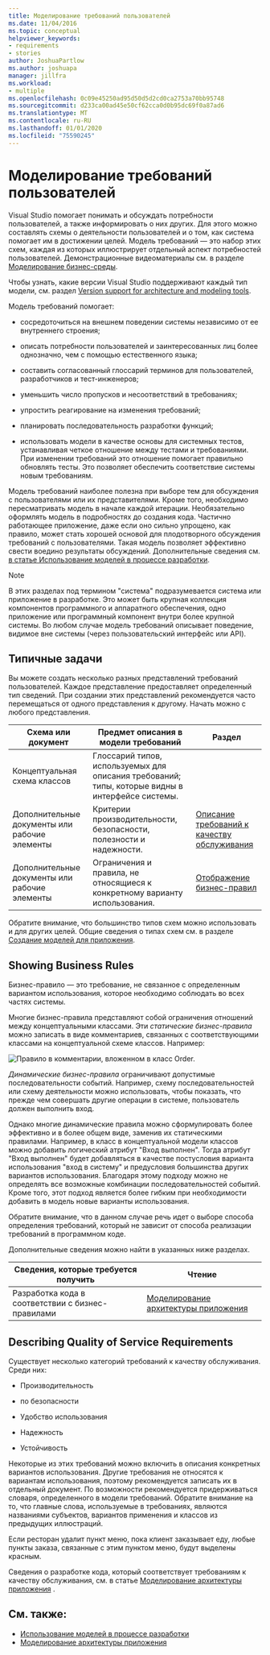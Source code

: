 ```yaml
---
title: Моделирование требований пользователей
ms.date: 11/04/2016
ms.topic: conceptual
helpviewer_keywords:
- requirements
- stories
author: JoshuaPartlow
ms.author: joshuapa
manager: jillfra
ms.workload:
- multiple
ms.openlocfilehash: 0c09e45250ad95d50d5d2cd0ca2753a70bb95748
ms.sourcegitcommit: d233ca00ad45e50cf62cca0d0b95dc69f0a87ad6
ms.translationtype: MT
ms.contentlocale: ru-RU
ms.lasthandoff: 01/01/2020
ms.locfileid: "75590245"
---
```

# <a name="model-user-requirements"></a>Моделирование требований пользователей

Visual Studio помогает понимать и обсуждать потребности пользователей, а также информировать о них других. Для этого можно составлять схемы о деятельности пользователей и о том, как система помогает им в достижении целей. Модель требований — это набор этих схем, каждая из которых иллюстрирует отдельный аспект потребностей пользователей. Демонстрационные видеоматериалы см. в разделе [Моделирование бизнес-среды](https://channel9.msdn.com/blogs/clinted/uml-with-vs-2010-part-3-modeling-the-business-domain).

Чтобы узнать, какие версии Visual Studio поддерживают каждый тип модели, см. раздел [Version support for architecture and modeling tools](../modeling/what-s-new-for-design-in-visual-studio.md#VersionSupport).

Модель требований помогает:

- сосредоточиться на внешнем поведении системы независимо от ее внутреннего строения;

- описать потребности пользователей и заинтересованных лиц более однозначно, чем с помощью естественного языка;

- составить согласованный глоссарий терминов для пользователей, разработчиков и тест-инженеров;

- уменьшить число пропусков и несоответствий в требованиях;

- упростить реагирование на изменения требований;

- планировать последовательность разработки функций;

- использовать модели в качестве основы для системных тестов, устанавливая четкое отношение между тестами и требованиями. При изменении требований это отношение помогает правильно обновлять тесты. Это позволяет обеспечить соответствие системы новым требованиям.

Модель требований наиболее полезна при выборе тем для обсуждения с пользователями или их представителями. Кроме того, необходимо пересматривать модель в начале каждой итерации. Необязательно оформлять модель в подробностях до создания кода. Частично работающее приложение, даже если оно сильно упрощено, как правило, может стать хорошей основой для плодотворного обсуждения требований с пользователями. Такая модель позволяет эффективно свести воедино результаты обсуждений. Дополнительные сведения см. [в статье Использование моделей в процессе разработки](../modeling/use-models-in-your-development-process.md).

> [!NOTE]
> В этих разделах под термином "система" подразумевается система или приложение в разработке. Это может быть крупная коллекция компонентов программного и аппаратного обеспечения, одно приложение или программный компонент внутри более крупной системы. Во любом случае модель требований описывает поведение, видимое вне системы (через пользовательский интерфейс или API).

## <a name="common-tasks"></a>Типичные задачи

Вы можете создать несколько разных представлений требований пользователей.  Каждое представление предоставляет определенный тип сведений.  При создании этих представлений рекомендуется часто перемещаться от одного представления к другому. Начать можно с любого представления.

|Схема или документ|Предмет описания в модели требований|Раздел|
|-|-|-|
|Концептуальная схема классов|Глоссарий типов, используемых для описания требований; типы, которые видны в интерфейсе системы.||
|Дополнительные документы или рабочие элементы|Критерии производительности, безопасности, полезности и надежности.|[Описание требований к качеству обслуживания](#QoSRequirements)|
|Дополнительные документы или рабочие элементы|Ограничения и правила, не относящиеся к конкретному варианту использования.|[Отображение бизнес-правил](#BusinessRules)|

Обратите внимание, что большинство типов схем можно использовать и для других целей. Общие сведения о типах схем см. в разделе [Создание моделей для приложения](../modeling/create-models-for-your-app.md).

## <a name="BusinessRules"></a> Showing Business Rules

Бизнес-правило — это требование, не связанное с определенным вариантом использования, которое необходимо соблюдать во всех частях системы.

Многие бизнес-правила представляют собой ограничения отношений между концептуальными классами. Эти *статические бизнес-правила* можно записать в виде комментариев, связанных с соответствующими классами на концептуальной схеме классов. Например:

![Правило в комментарии, вложенном в класс Order.](../modeling/media/uml_reqmcd2.png)

*Динамические бизнес-правила* ограничивают допустимые последовательности событий. Например, схему последовательностей или схему деятельности можно использовать, чтобы показать, что прежде чем совершать другие операции в системе, пользователь должен выполнить вход.

Однако многие динамические правила можно сформулировать более эффективно и в более общем виде, заменив их статическими правилами. Например, в класс в концептуальной модели классов можно добавить логический атрибут "Вход выполнен". Тогда атрибут "Вход выполнен" будет добавляться в качестве постусловия варианта использования "вход в систему" и предусловия большинства других вариантов использования. Благодаря этому подходу можно не определять все возможные комбинации последовательностей событий. Кроме того, этот подход является более гибким при необходимости добавить в модель новые варианты использования.

Обратите внимание, что в данном случае речь идет о выборе способа определения требований, который не зависит от способа реализации требований в программном коде.

Дополнительные сведения можно найти в указанных ниже разделах.

|Сведения, которые требуется получить|Чтение|
|-|-|
|Разработка кода в соответствии с бизнес-правилами|[Моделирование архитектуры приложения](../modeling/model-your-app-s-architecture.md)|

## <a name="QoSRequirements"></a> Describing Quality of Service Requirements

Существует несколько категорий требований к качеству обслуживания. Среди них:

- Производительность

- по безопасности

- Удобство использования

- Надежность

- Устойчивость

Некоторые из этих требований можно включить в описания конкретных вариантов использования. Другие требования не относятся к вариантам использования, поэтому рекомендуется записать их в отдельный документ. По возможности рекомендуется придерживаться словаря, определенного в модели требований. Обратите внимание на то, что главные слова, используемые в требованиях, являются названиями субъектов, вариантов применения и классов из предыдущих иллюстраций.

Если ресторан удалит пункт меню, пока клиент заказывает еду, любые пункты заказа, связанные с этим пунктом меню, будут выделены красным.

Сведения о разработке кода, который соответствует требованиям к качеству обслуживания, см. в статье [Моделирование архитектуры приложения](../modeling/model-your-app-s-architecture.md) .

## <a name="see-also"></a>См. также:

- [Использование моделей в процессе разработки](../modeling/use-models-in-your-development-process.md)
- [Моделирование архитектуры приложения](../modeling/model-your-app-s-architecture.md)
